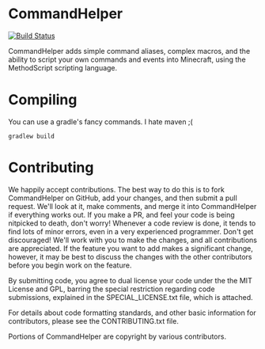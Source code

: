 # CommandHelper
[![Build Status](https://travis-ci.org/EngineHub/CommandHelper.svg?branch=master)](https://travis-ci.org/EngineHub/CommandHelper)

CommandHelper adds simple command aliases, complex macros,
and the ability to script your own commands and events into Minecraft,
using the MethodScript scripting language.

# Compiling
You can use a gradle's fancy commands.
I hate maven ;(
```
gradlew build
```

# Contributing
We happily accept contributions. The best way to do this is to fork
CommandHelper on GitHub, add your changes, and then submit a pull request.
We'll look at it, make comments, and merge it into CommandHelper if
everything works out. If you make a PR, and feel your code is being
nitpicked to death, don't worry! Whenever a code review is done, it tends
to find lots of minor errors, even in a very experienced programmer. Don't
get discouraged! We'll work with you to make the changes, and all contributions
are appreciated. If the feature you want to add makes a significant change,
however, it may be best to discuss the changes with the other contributors
before you begin work on the feature.

By submitting code, you agree to dual license your code under the
the MIT License and GPL, barring the special restriction regarding code submissions,
explained in the SPECIAL_LICENSE.txt file, which is attached.

For details about code formatting standards, and other basic information for
contributors, please see the CONTRIBUTING.txt file.

Portions of CommandHelper are copyright by various contributors.
